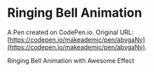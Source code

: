 # Ringing Bell Animation

A Pen created on CodePen.io. Original URL: [https://codepen.io/makeademic/pen/abvgaNv](https://codepen.io/makeademic/pen/abvgaNv).

Ringing Bell Animation with Awesome Effect
